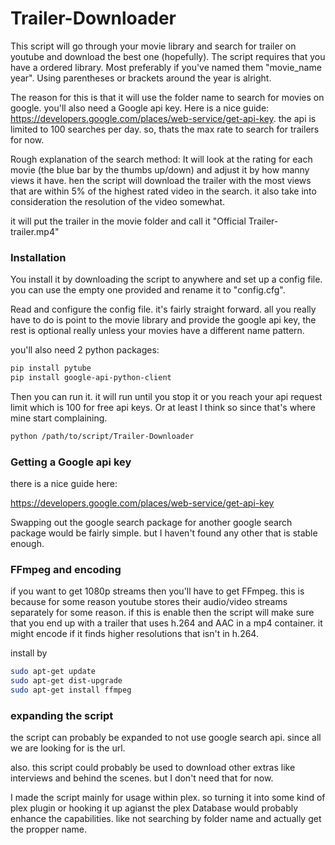 # Trailer-Downloader

This script will go through your movie library and search for trailer on youtube and download the best one (hopefully).
The script requires that you have a ordered library. Most preferably if you've named them "movie_name year".
Using parentheses or brackets around the year is alright.

The reason for this is that it will use the folder name to search for movies on google. you'll also need a Google api key. 
Here is a nice guide: https://developers.google.com/places/web-service/get-api-key. the api is limited to 100 searches per day. 
so, thats the max rate to search for trailers for now.

Rough explanation of the search method:
It will look at the rating for each movie (the blue bar by the thumbs up/down) and adjust it by how manny views it have.
hen the script will download the trailer with the most views that are within 5% of the highest rated video in the search.
it also take into consideration the resolution of the video somewhat.

it will put the trailer in the movie folder and call it "Official Trailer-trailer.mp4"


### Installation

You install it by downloading the script to anywhere and set up a config file. you can use the empty one provided and
rename it to "config.cfg".

Read and configure the config file. it's fairly straight forward. all you really have to do is point to the movie 
library and provide the google api key, the rest is optional really unless your movies have a different name pattern.

you'll also need 2 python packages:

```sh
pip install pytube
pip install google-api-python-client
```

Then you can run it. it will run until you stop it or you reach your api request limit which is 100 for free api keys.
Or at least I think so since that's where mine start complaining.

```sh
python /path/to/script/Trailer-Downloader
```

### Getting a Google api key

there is a nice guide here:

https://developers.google.com/places/web-service/get-api-key

Swapping out the google search package for another google search package would be fairly simple. but I haven't found
any other that is stable enough.


### FFmpeg and encoding

if you want to get 1080p streams then you'll have to get FFmpeg. this is because for some reason youtube stores their
audio/video streams separately for some reason. if this is enable then the script will make sure that you end up with a
trailer that uses h.264 and AAC in a mp4 container. it might encode if it finds higher resolutions that isn't in h.264.

install by

```sh
sudo apt-get update
sudo apt-get dist-upgrade
sudo apt-get install ffmpeg
```

### expanding the script

the script can probably be expanded to not use google search api. since all we are looking for is the url.

also. this script could probably be used to download other extras like interviews and behind the scenes. but I don't 
need that for now. 

I made the script mainly for usage within plex. so turning it into some kind of plex plugin or hooking it up agianst the
plex Database would probably enhance the capabilities. like not searching by folder name and actually get the propper name.
